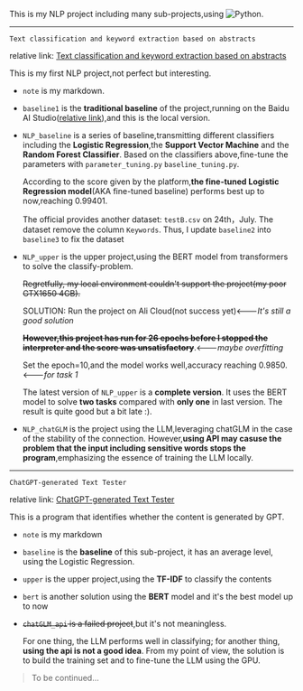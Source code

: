 This is my NLP project including many sub-projects,using ![Python](https://img.shields.io/badge/-Python-pink?style=flat-square&logo=Python).

---

`Text classification and keyword extraction based on abstracts`

relative link: [Text classification and keyword extraction based on abstracts](https://challenge.xfyun.cn/topic/info?type=abstract-of-the-paper&ch=ZuoaKcY)

This is my first NLP project,not perfect but interesting.

* `note` is my markdown.

* `baseline1` is the **traditional baseline** of the project,running on the Baidu AI Studio([relative link](https://aistudio.baidu.com/aistudio/projectdetail/6522950?sUid=377372&shared=1&ts=1689827255213)),and this is the local version.

* `NLP_baseline` is a series of baseline,transmitting different classifiers including the **Logistic Regression**,the **Support Vector Machine** and the **Random Forest Classifier**. Based on the classifiers above,fine-tune the parameters with `parameter_tuning.py` `baseline_tuning.py`. 

  According to the score given by the platform,**the fine-tuned Logistic Regression model**(AKA fine-tuned baseline) performs best up to now,reaching 0.99401.

  The official provides another dataset: `testB.csv` on 24th，July. The dataset remove the column `Keywords`. Thus, I update `baseline2` into `baseline3` to fix the dataset

* `NLP_upper` is the upper project,using the BERT model from transformers to solve the classify-problem.

  ~~Regretfully, my local environment couldn't support the project(my poor GTX1650 4GB).~~

  SOLUTION: Run the project on Ali Cloud(not success yet)<---*It's still a good solution*

  ~~**However,this project has run for 26 epochs before I stopped the interpreter and the score was unsatisfactory**~~.<---*maybe overfitting*
  
  Set the epoch=10,and the model works well,accuracy reaching 0.9850.<---*for task 1*
  
  The latest version of `NLP_upper` is a **complete version**. It uses the BERT model to solve **two tasks** compared with **only one** in last version. The result is quite good but a bit late :).
  
* `NLP_chatGLM` is the project using the LLM,leveraging chatGLM in the case of the stability of the connection. However,**using API may casuse the problem that the input including sensitive words stops the program**,emphasizing the essence of training the LLM locally.

---

`ChatGPT-generated Text Tester`

relative link: [ChatGPT-generated Text Tester](https://challenge.xfyun.cn/topic/info?type=text-detector&ch=ymfk4uU)

This is a program that identifies whether the content is generated by GPT.

* `note` is my markdown

* `baseline` is the **baseline** of this sub-project, it has an average level, using the Logistic Regression.

* `upper` is the upper project,using the **TF-IDF** to classify the contents

* `bert` is another solution using the **BERT** model and it's the best model up to now

* ~~`chatGLM_api` is a failed project~~,but it's not meaningless.

  For one thing, the LLM performs well in classifying; for another thing, **using the api is not a good idea**. From my point of view, the solution is to build the training set and to fine-tune the LLM using the GPU.

> To be continued...

